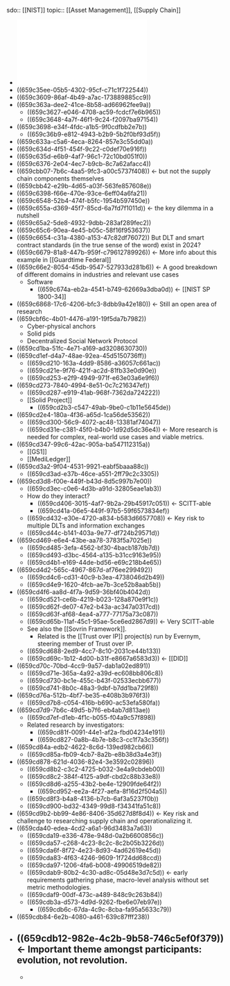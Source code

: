 sdo:: [[NIST]]
topic:: [[Asset Management]], [[Supply Chain]]

- ![NIST.IR.8419.pdf](../assets/NIST.IR.8419_1704736191212_0.pdf)
- ((659c35ee-05b5-4302-95cf-c71c1f722544))
- ((659c3609-86af-4b49-a7ac-173889885cc9))
- ((659c363a-dee2-41ce-8b58-ad66962fee9a))
	- ((659c3627-e046-4708-ac59-fcdcf7e6b965))
	- ((659c3648-4a7f-46f1-9c24-f2097ba97154))
- ((659c3698-e34f-4fdc-a1b5-9f0cdfbb2e7b))
	- ((659c36b9-e812-4943-b2b9-5b2f0bf93d5f))
- ((659c633a-c5a6-4eca-8264-857e3c55dd0a))
- ((659c634d-4f51-454f-9c22-c0def70e916f))
- ((659c635d-e6b9-4af7-96c1-72c10bd051f0))
- ((659c6376-2e04-4ec7-b9cb-8c7a62afacc4))
- ((659cbb07-7b6c-4aa5-9fc3-a00c5737f408)) <- but not the supply chain components themselves
- ((659cbb42-e29b-4d65-a03f-563fe857608e))
- ((659c6398-f66e-470e-93ce-6eff04a6fa21))
- ((659c6548-52b4-474f-b5fc-1954b597450e))
- ((659c655a-d369-45f7-85cd-6a7fd7f1011d)) <- the key dilemma in a nutshell
- ((659c65a2-5de8-4932-9dbb-283af289fec2))
- ((659c65c6-90ea-4e45-b05c-58f16f953637))
- ((659c6654-c31a-4380-a153-47c82df76072)) But DLT and smart contract standards (in the true sense of the word) exist in 2024?
- ((659c6679-81a8-447b-959f-c79612789926)) <- More info about this example in [[Guardtime Federal]]
- ((659c66e2-8054-45db-9547-527933d281b6)) <- A good breakdown of different domains in industries and relevant use cases
	- Software
		- ((659c674a-eb2a-4541-b749-62669a3dba0d)) <- [[NIST SP 1800-34]]
- ((659c6868-17c6-4206-bfc3-8dbb9a42e180)) <- Still an open area of research
- ((659cbf6c-4b01-4476-a191-19f5da7b7982))
	- Cyber-physical anchors
	- Solid pids
	- Decentralized Social Network Protocol
- ((659cd1ba-51fc-4e71-a169-ad3208630730))
- ((659cd1ef-d4a7-48ae-92ea-45d5150736ff))
	- ((659cd210-163a-4dd9-8586-a36057c661ac))
	- ((659cd21e-9f76-421f-ac2d-81fb33e0d90e))
	- ((659cd253-e2f9-4949-971f-e63e03a6e9f6))
- ((659cd273-7840-4994-8e51-0c7c216347ef))
	- ((659cd287-e919-41ab-968f-7362da724222))
	- [[Solid Project]]
		- ((659cd2b3-c547-49ab-9be0-c1b11e5645de))
- ((659cd2e4-180a-4f36-a65d-1ca56de53562))
	- ((659cd300-56c9-4072-ac48-13381af74047))
	- ((659cd31e-c381-45f0-b4b0-1d92d5dc36e4)) <- More research is needed for complex, real-world use cases and viable metrics.
- ((659cd347-99c6-42ac-905a-ba547112315a))
	- [[GS1]]
	- [[MediLedger]]
- ((659cd3a2-9f04-4531-9921-eabf5baaa88c))
	- ((659cd3ad-e37b-46ce-a551-2ff79c2c3305))
- ((659cd3d8-f00e-449f-b43d-8d5c997b7e00))
	- ((659cd3ec-c0e6-4d3b-a91d-32805eae1ab3))
	- How do they interact?
		- ((659cd406-3015-4af7-9b2a-29b45917c051)) <- SCITT-able
		- ((659cd41a-06e5-449f-97b5-59f6573834ef))
	- ((659cd432-e30e-4720-a834-b583d6657708)) <- Key risk to multiple DLTs and information exchanges
	- ((659cd44c-b141-403a-9e77-df724b29571d))
- ((659cd469-e6e4-43be-aa78-3783f5a7025e))
	- ((659cd485-3efa-4562-bf30-4bacb187db7d))
	- ((659cd493-d3bc-4564-a135-b31cc9163e95))
	- ((659cd4b1-e169-44de-bd56-e69c218b4e65))
- ((659cd4d2-565c-4967-867d-af76ee299492))
	- ((659cd4c6-cd31-40c9-b3ea-4738046d2b49))
	- ((659cd4e9-1620-4fcb-ae7b-3ce52b8aab5b))
- ((659cd4f6-aa8d-4f7a-9d59-36bf40b4042d))
	- ((659cd521-ce6b-4219-b023-128a870e9f1c))
	- ((659cd62f-de07-47e2-b43a-ac347a0317cd))
	- ((659cd63f-af68-4ea4-a777-77175a73c087))
	- ((659cd65b-11af-45c1-95ae-5ce6ed2867d9)) <- Very SCITT-able
	- See also the [[Sovrin Framework]].
		- Related is the [[Trust over IP]] project(s) run by Evernym, steering member of Trust over IP.
	- ((659cd688-2ed9-4cc7-8c10-2031ce44b133))
	- ((659cd69c-1b12-4d00-b31f-e8667a6583d3)) <- [[DID]]
- ((659cd70c-70bd-4cc9-9a57-dab1a02ed891))
	- ((659cd71e-365a-4a92-a39d-ec608bb806c8))
	- ((659cd730-bc1e-455c-b43f-02533ecbb677))
	- ((659cd741-8b0c-48a3-9dbf-b7dd1ba729f8))
- ((659cd76a-512b-4bf7-be35-e408b3b976f3))
	- ((659cd7b8-c054-416b-b690-ac53efa580fa))
- ((659cd7d9-7b6c-49d5-b7f6-eb4ab7d813ae))
	- ((659cd7ef-d1eb-4f1c-b055-f04a9c57f898))
	- Related research by investigators:
		- ((659cd81f-0091-44e1-af2a-fbd04234e191))
		- ((659cd827-0a8b-4b7e-b8c3-cc1f7a3c356f))
- ((659cd84a-edb2-4622-8c6d-139ed982cb66))
	- ((659cd85a-fb09-4cb7-8a2b-e8b38d3a4e3f))
- ((659cd878-621d-4036-82e4-3e3592c02896))
	- ((659cd8b2-c3c2-4725-b032-3e4a9cbdeb00))
	- ((659cd8c2-384f-4125-a9df-cbd2c88b33e8))
	- ((659cd8d6-a255-43b2-be4e-12909fde64f2))
		- ((659cd952-ee2a-4f27-aefa-8f16d2f504a5))
	- ((659cd8f3-b4a8-4136-b7cb-6af3a5237f0b))
	- ((659cd900-bd32-4349-99d8-f34341fa51c8))
- ((659cd9b2-bb99-4e86-8406-35d627d8f8d4)) <- Key risk and challenge to researching supply chain and operationalizing it.
- ((659cda40-edea-4cd2-a6a1-96d3483a7a63))
	- ((659cda19-e336-478e-948d-0a2b6600856c))
	- ((659cda57-c268-4c23-8c2c-8c2b05b3226d))
	- ((659cda6f-8f72-4e23-8d93-4ad62619e45d))
	- ((659cda83-4f63-4246-9609-1f724dd68ccd))
	- ((659cda97-1206-4fa6-b008-49906519de82))
	- ((659cdab9-80b2-4c30-ad8c-05d48e3d7c5d)) <- early requirements gathering phase, macro-level analysis without set metric methodologies.
	- ((659cdaf9-00df-473c-a489-848c9c263b84))
	- ((659cdb3a-d573-4d9d-9262-fbe6e07eb97e))
		- ((659cdb6c-67da-4c9c-8cba-fa95a5633c79))
- ((659cdb84-6e2b-4080-a461-639c87fff238))
- ((659cdb12-982e-4c2b-9b58-746c5ef0f379)) <- Important theme amongst participants: evolution, not revolution.
	-
	-